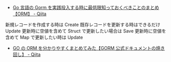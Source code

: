 - [Go 言語の Gorm を実践投入する時に最低限知っておくべきことのまとめ【ORM】 - Qiita](https://qiita.com/ttiger55/items/3606b8dd570637c12387)

新規レコードを作成する時は Create
既存レコードを更新する時はできるだけ Update
更新時に空値を含めて Struct で更新したい場合は Save
更新時に空値を含めて Map で更新したい時は Update

- [GO の ORM を分かりやすくまとめてみた【GORM 公式ドキュメントの焼き回し】 - Qiita](https://qiita.com/gold-kou/items/45a95d61d253184b0f33)
